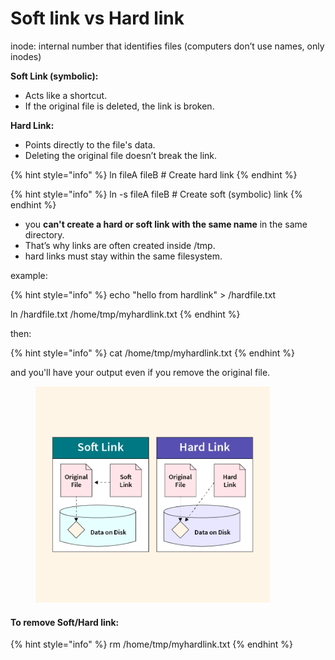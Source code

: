 # Soft link vs Hard link

inode: internal number that identifies files (computers don’t use names, only inodes)

**Soft Link (symbolic):**&#x20;

* Acts like a shortcut.
* If the original file is deleted, the link is broken.

**Hard Link:**

* Points directly to the file's data.
* Deleting the original file doesn’t break the link.

{% hint style="info" %}
ln fileA fileB                       # Create hard link
{% endhint %}

{% hint style="info" %}
ln -s fileA fileB                 # Create soft (symbolic) link
{% endhint %}

* you **can't create a hard or soft link with the same name** in the same directory.
* That’s why links are often created inside /tmp.
* hard links must stay within the same filesystem.

example:

{% hint style="info" %}
echo "hello from hardlink" > /hardfile.txt

ln /hardfile.txt /home/tmp/myhardlink.txt
{% endhint %}

then:

{% hint style="info" %}
cat /home/tmp/myhardlink.txt
{% endhint %}

and you'll have your output even if you remove the original file.

<figure><img src="../../.gitbook/assets/image (3).png" alt="" width="375"><figcaption></figcaption></figure>

#### **To remove Soft/Hard link:**

{% hint style="info" %}
rm /home/tmp/myhardlink.txt
{% endhint %}



